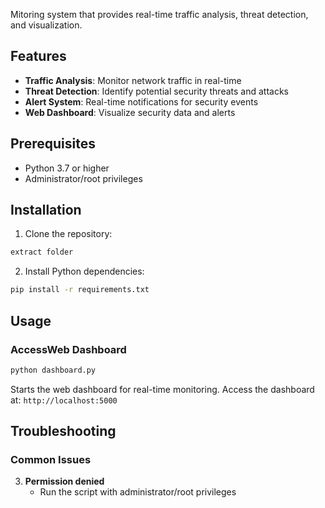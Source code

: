 Mitoring system that provides real-time traffic analysis, threat detection, and visualization.

## Features

- **Traffic Analysis**: Monitor network traffic in real-time
- **Threat Detection**: Identify potential security threats and attacks
- **Alert System**: Real-time notifications for security events
- **Web Dashboard**: Visualize security data and alerts


## Prerequisites

- Python 3.7 or higher
- Administrator/root privileges

## Installation

1. Clone the repository:
```bash
extract folder
```

2. Install Python dependencies:
```bash
pip install -r requirements.txt
```

## Usage


### AccessWeb Dashboard
```bash
python dashboard.py
```
Starts the web dashboard for real-time monitoring.
Access the dashboard at: `http://localhost:5000`


## Troubleshooting

### Common Issues

3. **Permission denied**
   - Run the script with administrator/root privileges

